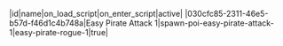 |id|name|on_load_script|on_enter_script|active|
|030cfc85-2311-46e5-b57d-f46d1c4b748a|Easy Pirate Attack 1|spawn-poi-easy-pirate-attack-1|easy-pirate-rogue-1|true|
